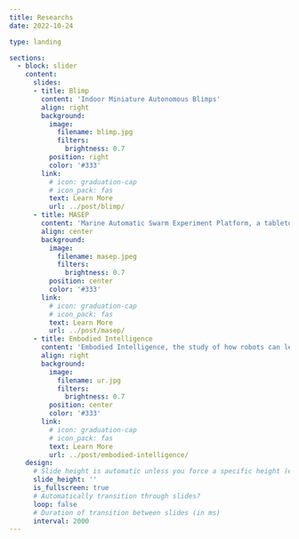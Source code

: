 ```yaml
---
title: Researchs
date: 2022-10-24

type: landing

sections:
  - block: slider
    content:
      slides:
      - title: Blimp
        content: 'Indoor Miniature Autonomous Blimps'
        align: right
        background:
          image:
            filename: blimp.jpg
            filters:
              brightness: 0.7
          position: right
          color: '#333'
        link:
          # icon: graduation-cap
          # icon_pack: fas
          text: Learn More
          url: ../post/blimp/
      - title: MASEP
        content: 'Marine Automatic Swarm Experiment Platform, a tabletop-sized, marine swarm robotics testbed'
        align: center
        background:
          image:
            filename: masep.jpeg
            filters:
              brightness: 0.7
          position: center
          color: '#333'
        link:
          # icon: graduation-cap
          # icon_pack: fas
          text: Learn More
          url: ../post/masep/
      - title: Embodied Intelligence
        content: 'Embodied Intelligence, the study of how robots can learn and act like humans'
        align: right
        background:
          image:
            filename: ur.jpg
            filters:
              brightness: 0.7
          position: center
          color: '#333'
        link:
          # icon: graduation-cap
          # icon_pack: fas
          text: Learn More
          url: ../post/embodied-intelligence/
    design:
      # Slide height is automatic unless you force a specific height (e.g. '400px')
      slide_height: ''
      is_fullscreen: true
      # Automatically transition through slides?
      loop: false
      # Duration of transition between slides (in ms)
      interval: 2000
---
```

